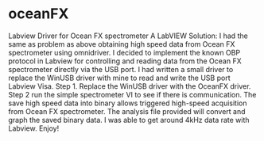 # oceanFX
Labview Driver for Ocean FX spectrometer
A LabVIEW Solution: I had the same as problem as above obtaining high speed data from Ocean FX spectrometer using omnidriver. I decided to implement the known OBP protocol in Labview for controlling and reading data from the Ocean FX spectrometer directly via the USB port. I had written a small driver to replace the WinUSB driver with mine to read and write the USB port Labview Visa. Step 1. Replace the WinUSB driver with the OceanFX driver. Step 2 run the simple spectrometer VI to see if there is communication. The save high speed data into binary allows triggered high-speed acquisition from Ocean FX spectrometer. The analysis file provided will convert and graph the saved binary data. I was able to get around 4kHz data rate with Labview. Enjoy!
